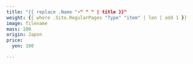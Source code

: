 ```yaml
---
title: "{{ replace .Name "-" " " | title }}"
weight: {{ where .Site.RegularPages "Type" "item" | len | add 1 }}
image: filename
mass: 100
origin: Japon
price:
  yen: 100

---
```


